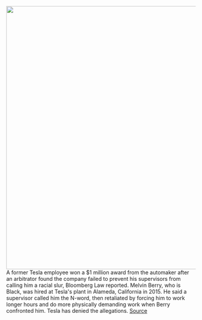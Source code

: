 <img src='https://cdn.vox-cdn.com/thumbor/PMMtNn-dZWT3oV0siYcPJpmhLFg=/0x0:2040x1360/1200x800/filters:focal(857x517:1183x843)/cdn.vox-cdn.com/uploads/chorus_image/image/69685385/acastro_180430_1777_tesla_0004.0.jpg' width='700px' /><br/>
A former Tesla employee won a $1 million award from the automaker after an arbitrator found the company failed to prevent his supervisors from calling him a racial slur, Bloomberg Law reported. Melvin Berry, who is Black, was hired at Tesla's plant in Alameda, California in 2015. He said a supervisor called him the N-word, then retaliated by forcing him to work longer hours and do more physically demanding work when Berry confronted him. Tesla has denied the allegations.
<a href='https://www.theverge.com/2021/8/5/22611725/tesla-paid-1-million-black-former-employee-racist-slur'> Source <a/>